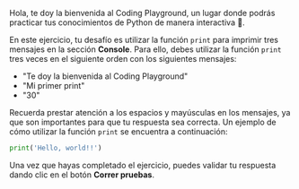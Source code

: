 Hola, te doy la bienvenida al Coding Playground, un lugar donde podrás practicar tus conocimientos de Python de manera interactiva 🤯. 

En este ejercicio, tu desafío es utilizar la función `print` para imprimir tres mensajes en la sección **Console**. Para ello, debes utilizar la función `print` tres veces en el siguiente orden con los siguientes mensajes:

- "Te doy la bienvenida al Coding Playground"
- "Mi primer print"
- "30"

Recuerda prestar atención a los espacios y mayúsculas en los mensajes, ya que son importantes para que tu respuesta sea correcta. Un ejemplo de cómo utilizar la función `print` se encuentra a continuación:

```py
print('Hello, world!!')
``` 

Una vez que hayas completado el ejercicio, puedes validar tu respuesta dando clic en el botón **Correr pruebas**.